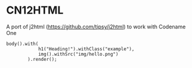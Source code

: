 # CN12HTML
A port of j2html (https://github.com/tipsy/j2html) to work with Codename One

```````
body().with(
            h1("Heading!").withClass("example"),
            img().withSrc("img/hello.png")
        ).render();
```````        
